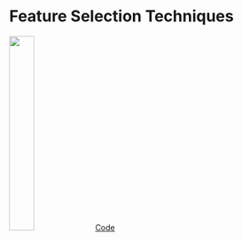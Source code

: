 # Feature Selection Techniques 
<img width = "30%" src = "https://i.imgur.com/ZMCkB1f.jpg" /> [Code](https://github.com/Sahiljosan/Machine-Learning_Practical-Implimentation/blob/main/Feature%20Selection%20Techniques/1.%20Feature%20Selection-Dropping%20Constant%20features.ipynb)
